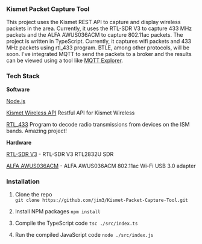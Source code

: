 ### Kismet Packet Capture Tool

This project uses the Kismet REST API to capture and display wireless packets in the area. Currently, it uses the RTL-SDR V3 to capture 433 MHz packets and the ALFA AWUS036ACM to capture 802.11ac packets. The project is written in TypeScript. Currently, it captures wifi packets and 433 MHz packets using rtl_433 program. BTLE, among other protocols, will be soon. I've integrated MQTT to send the packets to a broker and the results can be viewed using a tool like
[MQTT Explorer](http://mqtt-explorer.com/).

### Tech Stack

**Software**

[Node.js](https://nodejs.org/en/)

[Kismet Wireless API](https://www.kismetwireless.net/docs/api) Restful API for Kismet Wireless

[RTL_433](https://github.com/merbanan/rtl_433) Program to decode radio transmissions from devices on the ISM bands. Amazing project!

**Hardware**

[RTL-SDR V3](https://www.rtl-sdr.com/about-rtl-sdr/) - RTL-SDR V3 RTL2832U SDR

[ALFA AWUS036ACM](https://www.alfa.com.tw/products/awus036acm?variant=39477234597960) - ALFA AWUS036ACM 802.11ac Wi-Fi USB 3.0 adapter

### Installation

1.  Clone the repo  
    `git clone https://github.com/jim3/Kismet-Packet-Capture-Tool.git`

2.  Install NPM packages
    `npm install`

3.  Compile the TypeScript code
    `tsc ./src/index.ts`

4.  Run the compiled JavaScript code
    `node ./src/index.js`
